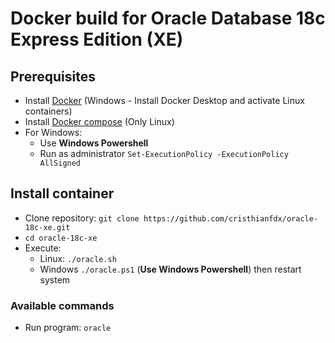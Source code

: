 # Docker build for Oracle Database 18c Express Edition (XE)

## Prerequisites

- Install [Docker](https://docs.docker.com/engine/install/) (Windows - Install Docker Desktop and activate Linux containers)
- Install [Docker compose](https://docs.docker.com/compose/install/) (Only Linux)
- For Windows:  
  - Use **Windows Powershell**
  - Run as administrator `Set-ExecutionPolicy -ExecutionPolicy AllSigned`

## Install container

- Clone repository: `git clone https://github.com/cristhianfdx/oracle-18c-xe.git`
- `cd oracle-18c-xe`
- Execute:
  - Linux: `./oracle.sh`
  - Windows `./oracle.ps1` (**Use Windows Powershell**) then restart system

### Available commands

- Run program: `oracle`
